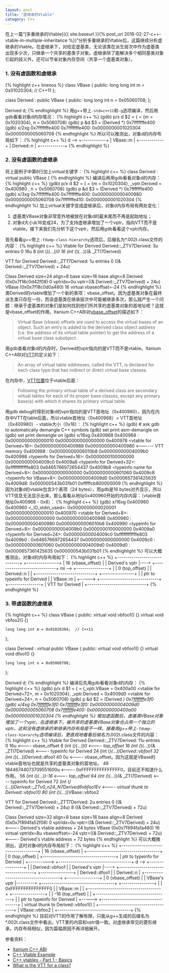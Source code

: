 ```yaml
---
layout: post
title: "虚继承的Vtable"
category: C++
---
```

在上一篇“[多重继承的Vtable]({{ site.baseurl }}{% post_url 2018-02-27-c++-vtable-in-multiple-inheritance %})”分析多重继承的Vtable后，这篇继续分析虚继承的Vtable。在虚继承下，对给定虚基类，无论该类在派生层次中作为虚基类出现多少次，只继承一个共享的基类子对象。虚继承除了能解决多个相同基类对象引起的歧义外，还可以节省对象内存空间（共享一个虚基类对象）。

### 1. 没有虚函数和虚继承
{% highlight c++ linenos %}
class VBase {
public:
    long long int m = 0x01020304;  // C++11
};

class Derived : public VBase {
public:
    long long int n = 0x05060708;
};

Derived d;
{% endhighlight %}
用g++带上`-std=c++11`和`-g`选项编译，然后用gdb看看对象d内存情况：
{% highlight c++ %}
(gdb) p/x d
$2 = {<VBase> = {m = 0x1020304}, n = 0x5060708}
(gdb) p &d
$3 = (Derived *) 0x7fffffffe400
(gdb) x/2xg 0x7fffffffe400
0x7fffffffe400: 0x0000000001020304      0x0000000005060708
{% endhighlight %}
所以可以推测出，对象d的内存布局如下：
{% highlight c++ %}
d --> +------------+
      |  VBase::m  |
      +------------+
      | Derived::n |
      +------------+
{% endhighlight %}

### 2. 没有虚函数的虚继承
将上面例子中第6行加上virtual关键字：
{% highlight c++ %}
class Derived : virtual public VBase {
{% endhighlight %}
编译后再用gdb看看对象d的内存：
{% highlight c++ %}
(gdb) p/x d
$2 = {<VBase> = {m = 0x1020304}, _vptr.Derived = 0x400980 <VTT for Derived>, n = 0x5060708}
(gdb) p &d
$3 = (Derived *) 0x7fffffffe400
(gdb) x/3xg 0x7fffffffe400
0x7fffffffe400: 0x0000000000400980      0x0000000005060708
0x7fffffffe410: 0x0000000001020304
{% endhighlight %}
加上virtual关键字变成虚继承后，对象d内存布局有两处变化：
1. 虚基类VBase对象非常意外地被放在对象d的最末尾而不再是起始地址；
2. 对象d大小从16变成24，为了支持虚继承增加了一个vptr，指向VTT而不是vtable。接下来我们先分析下这个vptr，然后用gdb看看这个vptr内存。

首先看看g++带上`-fdump-class-hierarchy`选项后，后缀名为*.002t.class文件的内容：
{% highlight c++ %}
Vtable for Derived
Derived::_ZTV7Derived: 3u entries
0     16u
8     (int (*)(...))0
16    (int (*)(...))(& _ZTI7Derived)

VTT for Derived
Derived::_ZTT7Derived: 1u entries
0     ((& Derived::_ZTV7Derived) + 24u)

Class Derived
   size=24 align=8
   base size=16 base align=8
Derived (0x0x7f18c0d42f08) 0
    vptridx=0u vptr=((& Derived::_ZTV7Derived) + 24u)
  VBase (0x0x7f18c0d0a480) 16 virtual
      vbaseoffset=-24
{% endhighlight %}
类Derived的vtable增加了一个新的表项：vbase_offset。因为虚基类对象在最终派生类只存在一份，而该虚基类在继承层次中可能被继承多次，那么就产生一个问题：继承于虚基类的对象们是如何找到他们所共享的虚基类对象的首地址呢？这就是vbase_offset的作用。Itanium C++ABI对[vbase_offset]的描述如下：
>Virtual Base (vbase) offsets are used to access the virtual bases of an object. Such an entry is added to the derived class object address (i.e. the address of its virtual table pointer) to get the address of a virtual base class subobject.

用gdb查看对象d的内存时，Derived的vptr指向的是VTT而不是vtable。Itanium C++ABI对[VTT]的定义如下：
>An array of virtual table addresses, called the VTT, is declared for each class type that has indirect or direct virtual base classes.

在内存中，[VTT位置]位于vtable后面：
>Following the primary virtual table of a derived class are secondary virtual tables for each of its proper base classes, except any primary base(s) with which it shares its primary virtual table.

用gdb debug时得到对象d的vptr指向的是VTT首地址（0x400980），因为在内存中VTT在table后面，所以vtable首地址（0x400968）= VTT首地址（0x400980）- vtable大小（0x18）：
{% highlight c++ %}
(gdb) # ask gdb to automatically demangle C++ symbols
(gdb) set print asm-demangle on
(gdb) set print demangle on
(gdb) x/16xg 0x400968
0x400968 <vtable for Derived>:  0x0000000000000010      0x0000000000000000
0x400978 <vtable for Derived+16>:       0x0000000000400988      0x0000000000400980 <------ VTT memory
0x400988 <typeinfo for Derived>:        0x00000000006010b8      0x00000000004009b0
0x400998 <typeinfo for Derived+16>:     0x0000000100000000      0x00000000004009c0
0x4009a8 <typeinfo for Derived+32>:     0xffffffffffffe803      0x6465766972654437
0x4009b8 <typeinfo name for Derived+8>: 0x0000000000000000      0x0000000000601060
0x4009c8 <typeinfo for VBase+8>:        0x00000000004009d0      0x0000657361425635
0x4009d8:       0x000000543b031b01      0xfffffcb800000009
{% endhighlight %}
因为对象d的vtable包含3个表项（24 bytes），而gdb是16 bytes对齐显示，所以VTT信息无法显示出来，那么看看从地址0x400960开始的内存内容：（vtable首地址0x400968 - 0x8）：
{% highlight c++ %}
(gdb) x/16xg 0x400960
0x400960 <_IO_stdin_used>:      0x0000000000020001      0x0000000000000010
0x400970 <vtable for Derived+8>:        0x0000000000000000      0x0000000000400988
0x400980 <VTT for Derived>:     0x0000000000400980      0x00000000006010b8
0x400990 <typeinfo for Derived+8>:      0x00000000004009b0      0x0000000100000000
0x4009a0 <typeinfo for Derived+24>:     0x00000000004009c0      0xffffffffffffe803
0x4009b0 <typeinfo name for Derived>:   0x6465766972654437      0x0000000000000000
0x4009c0 <typeinfo for VBase>:  0x0000000000601060      0x00000000004009d0
0x4009d0 <typeinfo name for VBase>:     0x0000657361425635      0x000000543b031b01
{% endhighlight %}
可以大概推测出，对象d的内存布局如下：
{% highlight c++ %}
                                     +-----------------------------+
       +----------------+            |      16 (vbase_offset)      |
       | Derived's vptr |----+       +-----------------------------+
mi --> +----------------+    |       |       0 (top_offset)        |
       |   Derived::n   |    |       +-----------------------------+
       +----------------+    |       | ptr to typeinfo for Derived |
       |    VBase::m    |    +-----> +-----------------------------+
       +----------------+            |       VTT for Derived       |
                                     +-----------------------------+
{% endhighlight %}

### 3. 带虚函数的虚继承
{% highlight c++ %}
class VBase {
public:
    virtual void vbfoo1() {}
    virtual void vbfoo2() {}

    long long int m = 0x01020304;  // C++11
};

class Derived : virtual public VBase {
public:
    virtual void vbfoo1() {}
    virtual void dfoo1() {}

    long long int n = 0x05060708;
};

Derived d;
{% endhighlight %}
编译后先用gdb看看对象d的内存：
{% highlight c++ %}
(gdb) p/x d
$1 = {<VBase> = {_vptr.VBase = 0x400a00 <vtable for Derived+72>, m = 0x1020304}, _vptr.Derived = 0x4009d0 <vtable for Derived+24>, n = 0x5060708}
(gdb) p &d
$2 = (Derived *) 0x7fffffffe3f0
(gdb) x/4xg 0x7fffffffe3f0
0x7fffffffe3f0: 0x00000000004009d0      0x0000000005060708
0x7fffffffe400: 0x0000000000400a00      0x0000000001020304
{% endhighlight %}
增加虚函数后，虚基类VBase对象增加了一个vptr。在虚继承下，被共享的虚基类VBase对象也占用一个独立的vptr。这和没有虚继承的单继承内存布局是不一样。接着用g++带上`-fdump-class-hierarchy`选项编译后，更直观地看看后缀名为*.002t.class文件的内容：
{% highlight c++ %}
Vtable for Derived
Derived::_ZTV7Derived: 11u entries
0     16u                               <---- vbase_offset
8     (int (*)(...))0                   <---- top_offset
16    (int (*)(...))(& _ZTI7Derived)    <---- typeinfo for Derived
24    (int (*)(...))Derived::vbfoo1
32    (int (*)(...))Derived::dfoo1
40    0u                                                     <---- vbase_offset。因为这就是VBase的vtable首地址也就是共享的虚基类对象的首地址。
48    18446744073709551600u                                  <---- 0xFFFFFFFFFFFFFFF0，目前还不知道什么作用。
56    (int (*)(...))-16                                      <---- top_offset
64    (int (*)(...))(& _ZTI7Derived)                         <---- typeinfo for Derived
72    (int (*)(...))Derived::_ZTv0_n24_N7Derived6vbfoo1Ev    <---- virtual thunk to Derived::vbfoo1()
80    (int (*)(...))VBase::vbfoo2

VTT for Derived
Derived::_ZTT7Derived: 2u entries
0     ((& Derived::_ZTV7Derived) + 24u)
8     ((& Derived::_ZTV7Derived) + 72u)

Class Derived
   size=32 align=8
   base size=16 base align=8
Derived (0x0x7f894fa52f08) 0
    vptridx=0u vptr=((& Derived::_ZTV7Derived) + 24u)                      <---- Derived's vtable address + 24 bytes
  VBase (0x0x7f894fa1a480) 16 virtual
      vptridx=8u vbaseoffset=-24 vptr=((& Derived::_ZTV7Derived) + 72u)    <---- Derived's vtable address + 72 bytes
{% endhighlight %}
可以大概推测出，这时对象d的内存布局如下：
{% highlight c++ %}
                                         +------------------------------------+
                                         |          16 (vbase_offset)         |
                                         +------------------------------------+
                                         |           0 (top_offset)           |
                                         +------------------------------------+
                                         |    ptr to typeinfo for Derived     |
                            +----------> +------------------------------------+
d --> +----------------+    |            |          Derived::vbfoo1           |
      | Derived's vptr |----+            +------------------------------------+
      +----------------+                 |          Derived::dfoo1            |
      |   Derived::n   |                 +------------------------------------+
      +----------------+                 |          0 (vbase_offset)          |
      |  VBase's vptr  |---------+       +------------------------------------+
      +----------------+         |       |       0xFFFFFFFFFFFFFFF0           |
      |    VBase::m    |         |       +------------------------------------+
      +----------------+         |       |          -16 (top_offset)          |
                                 |       +------------------------------------+
                                 |       |    ptr to typeinfo for Derived     |
                                 +-----> +------------------------------------+
                                         | virtual thunk to Derived::vbfoo1() |
                                         +------------------------------------+
                                         |           VBase::vbfoo2            |
                                         +------------------------------------+
{% endhighlight %}
目前对VTT的作用了解有限，只能从g++生成的后缀名为*.002t.class文件中看出，VTT里的内容和vptr值一致。对虚继承常见的菱形继承，内存布局相似，因为篇幅原因不再详细展开。

参看资料：
* [Itanium C++ ABI]
* [C++ Vtable Example]
* [C++ vtables - Part 1 - Basics]
* [What is the VTT for a class?]

[vbase_offset]: http://itanium-cxx-abi.github.io/cxx-abi/abi.html#vtable-components
[VTT]: http://itanium-cxx-abi.github.io/cxx-abi/abi.html#vtable-ctor-vtt
[VTT位置]: http://itanium-cxx-abi.github.io/cxx-abi/abi.html#vtable-components
[Itanium C++ ABI]: http://itanium-cxx-abi.github.io/cxx-abi/abi.html
[C++ Vtable Example]: https://itanium-cxx-abi.github.io/cxx-abi/cxx-vtable-ex.html
[C++ vtables - Part 1 - Basics]: https://shaharmike.com/cpp/vtable-part1/
[What is the VTT for a class?]: https://stackoverflow.com/questions/6258559/what-is-the-vtt-for-a-class